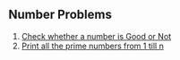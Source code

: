 ## Number Problems

1. [Check whether a number is Good or Not](../recursion/GoodNumber.java)
2. [Print all the prime numbers from 1 till n](Prime_Number.py)